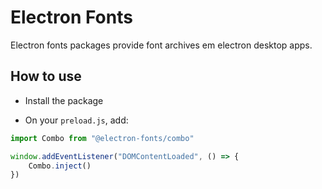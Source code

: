 # Electron Fonts

Electron fonts packages provide font archives em electron desktop apps.

## How to use

* Install the package

* On your `preload.js`, add:

```ts
import Combo from "@electron-fonts/combo"

window.addEventListener("DOMContentLoaded", () => {
    Combo.inject()
})
```